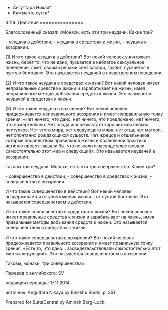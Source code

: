 * Ангуттара Никая*
* Камманта сутта*

3\.119\. Действие
\=\=\=\=\=\=\=\=\=\=\=\=\=\=\=

Благословенный сказал: «Монахи, есть эти три неудачи\. Какие три?

\- неудача в действии,
\- неудача в средствах к жизни,
\- неудача в воззрении\.

\(1\) И что такое неудача в действии? Вот некий человек уничтожает жизнь, берёт то, что не дано, пускается в неблагое сексуальное поведение, лжёт, своими речами сеет распри, грубит, пускается в пустую болтовню\. Это называется неудачей в нравственном поведении\.

\(2\) И что такое неудача в средствах к жизни? Вот некий человек имеет неправильные средства к жизни и зарабатывает на жизнь, имея неправильные методы добывания средств к жизни\. Это называется неудачей в средствах к жизни\.

\(3\) И что такое неудача в воззрении? Вот некий человек придерживается неправильного воззрения и имеет неправильную точку зрения: «Нет ничего, что дано; нет ничего, что предложено; нет ничего, что пожертвовано\. Нет плода или результата хороших или плохих поступков\. Нет этого мира, нет следующего мира; нет отца, нет матери, нет спонтанно рождающихся существ\. Нет жрецов и отшельников, которые посредством правильной жизни и правильной практики истинно провозглашали бы, что познали и засвидетельствовали самостоятельно этот мир и следующий»\. Это называется неудачей в воззрении\.

Таковы три неудачи\. Монахи, есть эти три совершенства\. Какие три?

\- совершенство в действии,
\- совершенство в средствах к жизни,
\- совершенство в воззрении\.

И что такое совершенство в действии? Вот некий человек воздерживается от уничтожения жизни… от пустой болтовни\. Это называется совершенством в действии\.

И что такое совершенство в средствах к жизни? Вот некий человек имеет правильные средства к жизни и зарабатывает на жизнь, имея правильные методы добывания средств к жизни\. Это называется совершенством в средствах к жизни\.

И что такое совершенство в воззрении? Вот некий человек придерживается правильного воззрения и имеет правильную точку зрения: «Есть то, что дано… засвидетельствовали самостоятельно этот мир и следующий»\. Это называется совершенством в воззрении\.

Таковы, монахи, три совершенства»\.

Перевод с английского: SV

редакция перевода: 17\.11\.2014

источник: Anguttara Nikaya by Bhikkhu Bodhi, p\. 351

Prepared for SuttaCentral by Aminah Borg\-Luck\.